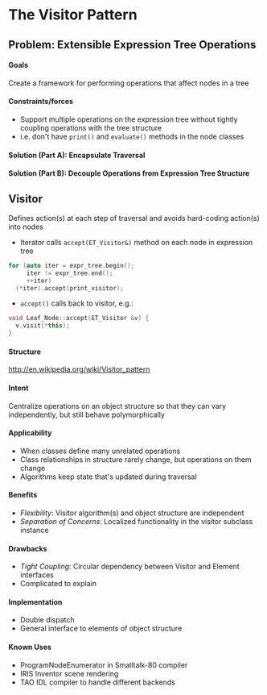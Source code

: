 # The Visitor Pattern

## Problem: Extensible Expression Tree Operations

#### Goals
Create a framework for performing operations that affect nodes in a tree

#### Constraints/forces

  * Support multiple operations on the expression tree without tightly coupling operations with the tree structure
  * i.e. don't have `print()` and `evaluate()` methods in the node classes

#### Solution (Part A): Encapsulate Traversal
#### Solution (Part B): Decouple Operations from Expression Tree Structure

## Visitor
Defines action(s) at each step of traversal and avoids hard-coding action(s) into nodes

  * Iterator calls `accept(ET_Visitor&)` method on each node in expression tree

```c++
for (auto iter = expr_tree.begin(); 
     iter != expr_tree.end(); 
     ++iter)
  (*iter).accept(print_visitor);
```

  * `accept()` calls back to visitor, e.g.:

```c++
void Leaf_Node::accept(ET_Visitor &v) {
  v.visit(*this);
}
```

#### Structure
http://en.wikipedia.org/wiki/Visitor_pattern

#### Intent
Centralize operations on an object structure so that they can vary independently, but still behave polymorphically

#### Applicability

  * When classes define many unrelated operations
  * Class relationships in structure rarely change, but operations on them change
  * Algorithms keep state that's updated during traversal

#### Benefits

  * _Flexibility_: Visitor algorithm(s) and object structure are independent
  * _Separation of Concerns_: Localized functionality in the visitor subclass instance

#### Drawbacks

  * _Tight Coupling_: Circular dependency between Visitor and Element interfaces
  * Complicated to explain

#### Implementation

  * Double dispatch
  * General interface to elements of object structure

#### Known Uses

  * ProgramNodeEnumerator in Smalltalk-80 compiler
  * IRIS Inventor scene rendering
  * TAO IDL compiler to handle different backends
